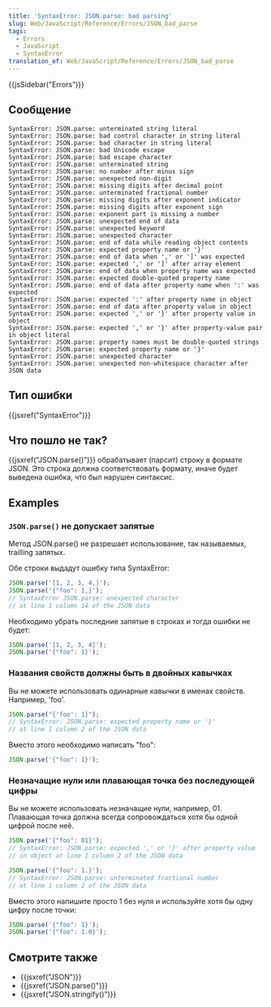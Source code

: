 ```yaml
---
title: 'SyntaxError: JSON.parse: bad parsing'
slug: Web/JavaScript/Reference/Errors/JSON_bad_parse
tags:
  - Errors
  - JavaScript
  - SyntaxError
translation_of: Web/JavaScript/Reference/Errors/JSON_bad_parse
---
```


{{jsSidebar("Errors")}}

## Сообщение

```
SyntaxError: JSON.parse: unterminated string literal
SyntaxError: JSON.parse: bad control character in string literal
SyntaxError: JSON.parse: bad character in string literal
SyntaxError: JSON.parse: bad Unicode escape
SyntaxError: JSON.parse: bad escape character
SyntaxError: JSON.parse: unterminated string
SyntaxError: JSON.parse: no number after minus sign
SyntaxError: JSON.parse: unexpected non-digit
SyntaxError: JSON.parse: missing digits after decimal point
SyntaxError: JSON.parse: unterminated fractional number
SyntaxError: JSON.parse: missing digits after exponent indicator
SyntaxError: JSON.parse: missing digits after exponent sign
SyntaxError: JSON.parse: exponent part is missing a number
SyntaxError: JSON.parse: unexpected end of data
SyntaxError: JSON.parse: unexpected keyword
SyntaxError: JSON.parse: unexpected character
SyntaxError: JSON.parse: end of data while reading object contents
SyntaxError: JSON.parse: expected property name or '}'
SyntaxError: JSON.parse: end of data when ',' or ']' was expected
SyntaxError: JSON.parse: expected ',' or ']' after array element
SyntaxError: JSON.parse: end of data when property name was expected
SyntaxError: JSON.parse: expected double-quoted property name
SyntaxError: JSON.parse: end of data after property name when ':' was expected
SyntaxError: JSON.parse: expected ':' after property name in object
SyntaxError: JSON.parse: end of data after property value in object
SyntaxError: JSON.parse: expected ',' or '}' after property value in object
SyntaxError: JSON.parse: expected ',' or '}' after property-value pair in object literal
SyntaxError: JSON.parse: property names must be double-quoted strings
SyntaxError: JSON.parse: expected property name or '}'
SyntaxError: JSON.parse: unexpected character
SyntaxError: JSON.parse: unexpected non-whitespace character after JSON data
```

## Тип ошибки

{{jsxref("SyntaxError")}}

## Что пошло не так?

{{jsxref("JSON.parse()")}} обрабатывает (парсит) строку в формате JSON. Это строка должна соответствовать формату, иначе будет выведена ошибка, что был нарушен синтаксис.

## Examples

### `JSON.parse()` не допускает запятые

Метод JSON.parse() не разрешает использование, так называемых, trailling запятых.

Обе строки выдадут ошибку типа SyntaxError:

```js example-bad
JSON.parse('[1, 2, 3, 4,]');
JSON.parse('{"foo": 1,}');
// SyntaxError JSON.parse: unexpected character
// at line 1 column 14 of the JSON data
```

Необходимо убрать последние запятые в строках и тогда ошибки не будет:

```js example-good
JSON.parse('[1, 2, 3, 4]');
JSON.parse('{"foo": 1}');
```

### Названия свойств должны быть в двойных кавычках

Вы не можете использовать одинарные кавычки в именах свойств. Например, 'foo'.

```js example-bad
JSON.parse("{'foo': 1}");
// SyntaxError: JSON.parse: expected property name or '}'
// at line 1 column 2 of the JSON data
```

Вместо этого необходимо написать "foo":

```js example-good
JSON.parse('{"foo": 1}');
```

### Незначащие нули или плавающая точка без последующей цифры

Вы не можете использовать незначащие нули, например, 01. Плавающая точка должна всегда сопровождаться хотя бы одной цифрой после неё.

```js example-bad
JSON.parse('{"foo": 01}');
// SyntaxError: JSON.parse: expected ',' or '}' after property value
// in object at line 1 column 2 of the JSON data

JSON.parse('{"foo": 1.}');
// SyntaxError: JSON.parse: unterminated fractional number
// at line 1 column 2 of the JSON data
```

Вместо этого напишите просто 1 без нуля и используйте хотя бы одну цифру после точки:

```js example-good
JSON.parse('{"foo": 1}');
JSON.parse('{"foo": 1.0}');
```

## Смотрите также

- {{jsxref("JSON")}}
- {{jsxref("JSON.parse()")}}
- {{jsxref("JSON.stringify()")}}
